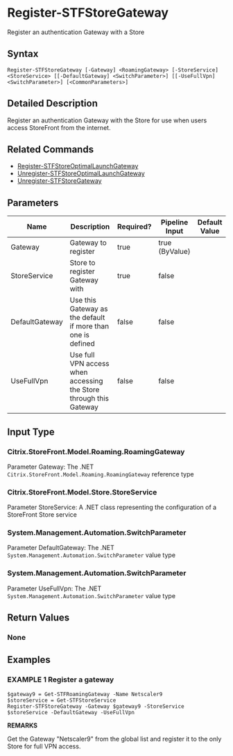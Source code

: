 ﻿# Register-STFStoreGateway

Register an authentication Gateway with a Store

## Syntax

```
Register-STFStoreGateway [-Gateway] <RoamingGateway> [-StoreService] <StoreService> [[-DefaultGateway] <SwitchParameter>] [[-UseFullVpn] <SwitchParameter>] [<CommonParameters>]
```

## Detailed Description

Register an authentication Gateway with the Store for use when users access StoreFront from the internet.

## Related Commands

* [Register-STFStoreOptimalLaunchGateway](./Register-STFStoreOptimalLaunchGateway)
* [Unregister-STFStoreOptimalLaunchGateway](./Unregister-STFStoreOptimalLaunchGateway)
* [Unregister-STFStoreGateway](./Unregister-STFStoreGateway)

## Parameters

| Name   | Description | Required? | Pipeline Input | Default Value |
| --- | --- | --- | --- | --- |
|Gateway|Gateway to register|true|true (ByValue)| |
|StoreService|Store to register Gateway with|true|false| |
|DefaultGateway|Use this Gateway as the default if more than one is defined|false|false| |
|UseFullVpn|Use full VPN access when accessing the Store through this Gateway|false|false| |

## Input Type

### Citrix.StoreFront.Model.Roaming.RoamingGateway

Parameter Gateway: The .NET `Citrix.StoreFront.Model.Roaming.RoamingGateway` reference type

### Citrix.StoreFront.Model.Store.StoreService

Parameter StoreService: A .NET class representing the configuration of a StoreFront Store service

### System.Management.Automation.SwitchParameter

Parameter DefaultGateway: The .NET `System.Management.Automation.SwitchParameter` value type

### System.Management.Automation.SwitchParameter

Parameter UseFullVpn: The .NET `System.Management.Automation.SwitchParameter` value type

## Return Values

### None

## Examples

### EXAMPLE 1 Register a gateway

```
$gateway9 = Get-STFRoamingGateway -Name Netscaler9
$storeService = Get-STFStoreService
Register-STFStoreGateway -Gateway $gateway9 -StoreService $storeService -DefaultGateway -UseFullVpn
```

**REMARKS**

Get the Gateway "Netscaler9" from the global list and register it to the only Store for full VPN access.
